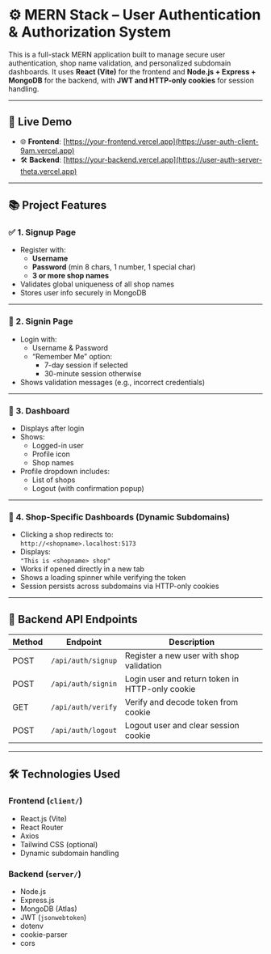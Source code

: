 # ⚙️ MERN Stack – User Authentication & Authorization System

This is a full-stack MERN application built to manage secure user authentication, shop name validation, and personalized subdomain dashboards. It uses **React (Vite)** for the frontend and **Node.js + Express + MongoDB** for the backend, with **JWT and HTTP-only cookies** for session handling.

---

## 🔗 Live Demo

- 🌐 **Frontend**: [https://your-frontend.vercel.app](https://user-auth-client-9am.vercel.app)
- 🛠 **Backend**: [https://your-backend.vercel.app](https://user-auth-server-theta.vercel.app)

---

## 📚 Project Features

### ✅ 1. Signup Page
- Register with:
  - **Username**
  - **Password** (min 8 chars, 1 number, 1 special char)
  - **3 or more shop names**
- Validates global uniqueness of all shop names
- Stores user info securely in MongoDB

---

### 🔐 2. Signin Page
- Login with:
  - Username & Password
  - “Remember Me” option:
    - 7-day session if selected
    - 30-minute session otherwise
- Shows validation messages (e.g., incorrect credentials)

---

### 🧾 3. Dashboard
- Displays after login
- Shows:
  - Logged-in user
  - Profile icon
  - Shop names
- Profile dropdown includes:
  - List of shops
  - Logout (with confirmation popup)

---

### 🏪 4. Shop-Specific Dashboards (Dynamic Subdomains)
- Clicking a shop redirects to:  
  `http://<shopname>.localhost:5173`
- Displays:  
  `"This is <shopname> shop"`
- Works if opened directly in a new tab
- Shows a loading spinner while verifying the token
- Session persists across subdomains via HTTP-only cookies

---

## 🧭 Backend API Endpoints

| Method | Endpoint             | Description                                                |
|--------|----------------------|------------------------------------------------------------|
| POST   | `/api/auth/signup`   | Register a new user with shop validation                   |
| POST   | `/api/auth/signin`   | Login user and return token in HTTP-only cookie            |
| GET    | `/api/auth/verify`   | Verify and decode token from cookie                        |
| POST   | `/api/auth/logout`   | Logout user and clear session cookie                       |

---

## 🛠 Technologies Used

### Frontend (`client/`)
- React.js (Vite)
- React Router
- Axios
- Tailwind CSS (optional)
- Dynamic subdomain handling

### Backend (`server/`)
- Node.js
- Express.js
- MongoDB (Atlas)
- JWT (`jsonwebtoken`)
- dotenv
- cookie-parser
- cors



